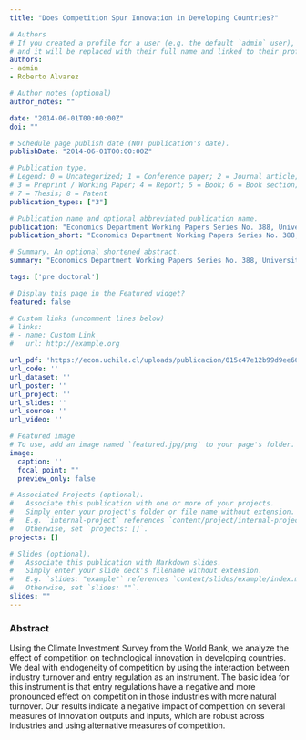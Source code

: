 ```yaml
---
title: "Does Competition Spur Innovation in Developing Countries?"

# Authors
# If you created a profile for a user (e.g. the default `admin` user), write the username (folder name) here 
# and it will be replaced with their full name and linked to their profile.
authors:
- admin
- Roberto Alvarez

# Author notes (optional)
author_notes: ""

date: "2014-06-01T00:00:00Z"
doi: ""

# Schedule page publish date (NOT publication's date).
publishDate: "2014-06-01T00:00:00Z"

# Publication type.
# Legend: 0 = Uncategorized; 1 = Conference paper; 2 = Journal article;
# 3 = Preprint / Working Paper; 4 = Report; 5 = Book; 6 = Book section;
# 7 = Thesis; 8 = Patent
publication_types: ["3"]

# Publication name and optional abbreviated publication name.
publication: "Economics Department Working Papers Series No. 388, University of Chile, Jun. 2014."
publication_short: "Economics Department Working Papers Series No. 388, University of Chile, Jun. 2014."

# Summary. An optional shortened abstract.
summary: "Economics Department Working Papers Series No. 388, University of Chile, Jun. 2014."

tags: ['pre doctoral']

# Display this page in the Featured widget?
featured: false

# Custom links (uncomment lines below)
# links:
# - name: Custom Link
#   url: http://example.org

url_pdf: 'https://econ.uchile.cl/uploads/publicacion/015c47e12b99d9ee66f3ded7a86251031c55ffc3.pdf'
url_code: ''
url_dataset: ''
url_poster: ''
url_project: ''
url_slides: ''
url_source: ''
url_video: ''

# Featured image
# To use, add an image named `featured.jpg/png` to your page's folder. 
image:
  caption: ''
  focal_point: ""
  preview_only: false

# Associated Projects (optional).
#   Associate this publication with one or more of your projects.
#   Simply enter your project's folder or file name without extension.
#   E.g. `internal-project` references `content/project/internal-project/index.md`.
#   Otherwise, set `projects: []`.
projects: []

# Slides (optional).
#   Associate this publication with Markdown slides.
#   Simply enter your slide deck's filename without extension.
#   E.g. `slides: "example"` references `content/slides/example/index.md`.
#   Otherwise, set `slides: ""`.
slides: ""
---
```

	
### Abstract

Using the Climate Investment Survey from the World Bank, we analyze the effect of competition on technological innovation in developing countries. We deal with endogeneity of competition by using the interaction between industry turnover and entry regulation as an instrument. The basic idea for this instrument is that entry regulations have a negative and more pronounced effect on competition in those industries with more natural turnover. Our results indicate a negative impact of competition on several measures of innovation outputs and inputs, which are robust across industries and using alternative measures of competition.

